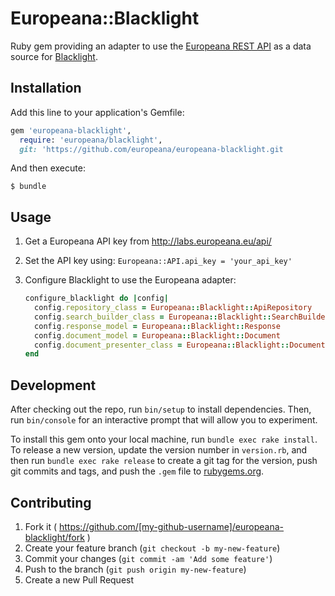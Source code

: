 # Europeana::Blacklight

Ruby gem providing an adapter to use the
[Europeana REST API](http://labs.europeana.eu/api/introduction/) as a data
source for [Blacklight](http://projectblacklight.org/).

## Installation

Add this line to your application's Gemfile:

```ruby
gem 'europeana-blacklight',
  require: 'europeana/blacklight',
  git: 'https://github.com/europeana/europeana-blacklight.git
```

And then execute:

    $ bundle

## Usage

1. Get a Europeana API key from http://labs.europeana.eu/api/
2. Set the API key using: `Europeana::API.api_key = 'your_api_key'`
3. Configure Blacklight to use the Europeana adapter:
    
    ```ruby
    configure_blacklight do |config|
      config.repository_class = Europeana::Blacklight::ApiRepository
      config.search_builder_class = Europeana::Blacklight::SearchBuilder
      config.response_model = Europeana::Blacklight::Response
      config.document_model = Europeana::Blacklight::Document
      config.document_presenter_class = Europeana::Blacklight::DocumentPresenter
    end
    ```

## Development

After checking out the repo, run `bin/setup` to install dependencies. Then, run `bin/console` for an interactive prompt that will allow you to experiment.

To install this gem onto your local machine, run `bundle exec rake install`. To release a new version, update the version number in `version.rb`, and then run `bundle exec rake release` to create a git tag for the version, push git commits and tags, and push the `.gem` file to [rubygems.org](https://rubygems.org).

## Contributing

1. Fork it ( https://github.com/[my-github-username]/europeana-blacklight/fork )
2. Create your feature branch (`git checkout -b my-new-feature`)
3. Commit your changes (`git commit -am 'Add some feature'`)
4. Push to the branch (`git push origin my-new-feature`)
5. Create a new Pull Request
